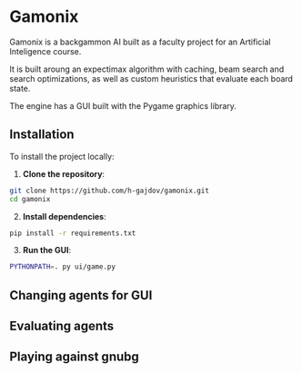 # Gamonix

Gamonix is a backgammon AI built as a faculty project for an Artificial Inteligence course.

It is built aroung an expectimax algorithm with caching, beam search and search optimizations, as well as custom heuristics that evaluate each board state.

The engine has a GUI built with the Pygame graphics library.

## Installation

To install the project locally:

1. **Clone the repository**:

```bash
git clone https://github.com/h-gajdov/gamonix.git
cd gamonix
```

2. **Install dependencies**:

```bash
pip install -r requirements.txt
```

3. **Run the GUI**:

```bash
PYTHONPATH=. py ui/game.py
```

## Changing agents for GUI

## Evaluating agents

## Playing against gnubg
